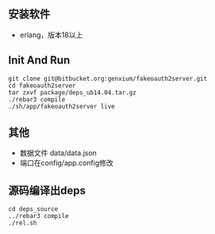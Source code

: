 ## 安装软件

- erlang，版本18以上


## Init And Run

    git clone git@bitbucket.org:genxium/fakeoauth2server.git
    cd fakeoauth2server
    tar zxvf package/deps_ub14.04.tar.gz
    ./rebar3 compile
    ./sh/app/fakeoauth2server live


## 其他

- 数据文件 data/data.json
- 端口在config/app.config修改

## 源码编译出deps
	
	cd deps_source
	../rebar3 compile
	./rel.sh
   
